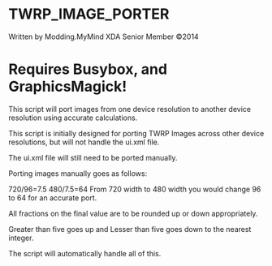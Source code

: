 TWRP_IMAGE_PORTER
=================

Written by Modding.MyMind
XDA Senior Member ©2014

# Requires Busybox, and GraphicsMagick!

This script will port images from one device resolution to another device resolution using accurate calculations.

This script is initially designed for porting TWRP Images across other device resolutions, but will not handle the ui.xml file.

The ui.xml file will still need to be ported manually.

Porting images manually goes as follows:

720/96=7.5
480/7.5=64
From 720 width to 480 width you would change 96 to 64 for an accurate port.

All fractions on the final value are to be rounded up or down appropriately.

Greater than five goes up and Lesser than five goes down to the nearest integer.

The script will automatically handle all of this.
